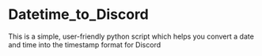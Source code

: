 # Datetime_to_Discord
This is a simple, user-friendly python script which helps you convert a date and time into the timestamp format for Discord
